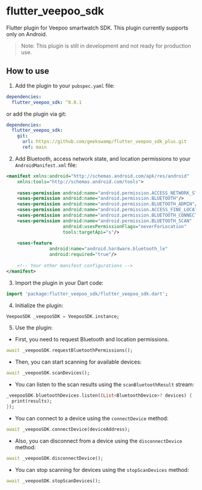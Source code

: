 # flutter_veepoo_sdk

Flutter plugin for Veepoo smartwatch SDK. This plugin currently supports only on Android.

> Note: This plugin is still in development and not ready for production use.

## How to use

1. Add the plugin to your `pubspec.yaml` file:

```yaml
dependencies:
  flutter_veepoo_sdk: ^0.0.1
```
or add the plugin via git:

```yaml
dependencies:
  flutter_veepoo_sdk:
    git:
      url: https://github.com/geekswamp/flutter_veepoo_sdk_plus.git
      ref: main
```

2. Add Bluetooth, access network state, and location permissions to your `AndroidManifest.xml` file:

```xml
<manifest xmlns:android="http://schemas.android.com/apk/res/android"
    xmlns:tools="http://schemas.android.com/tools">
    
    <uses-permission android:name="android.permission.ACCESS_NETWORK_STATE"/>
    <uses-permission android:name="android.permission.BLUETOOTH"/>
    <uses-permission android:name="android.permission.BLUETOOTH_ADMIN"/>
    <uses-permission android:name="android.permission.ACCESS_FINE_LOCATION"/>
    <uses-permission android:name="android.permission.BLUETOOTH_CONNECT"/>
    <uses-permission android:name="android.permission.BLUETOOTH_SCAN"
                     android:usesPermissionFlags="neverForLocation"
                     tools:targetApi="s"/>
    
    <uses-feature
                android:name="android.hardware.bluetooth_le"
                android:required="true"/>
    
    <!-- Your other manifest configurations -->
</manifest>
```

3. Import the plugin in your Dart code:

```dart
import 'package:flutter_veepoo_sdk/flutter_veepoo_sdk.dart';
```

4. Initialize the plugin:

```dart
VeepooSDK _veepooSDK = VeepooSDK.instance;
```

5. Use the plugin: 

- First, you need to request Bluetooth and location permissions.

```dart
await _veepooSDK.requestBluetoothPermissions();
```

- Then, you can start scanning for available devices:

```dart
await _veepooSDK.scanDevices();
```
- You can listen to the scan results using the `scanBluetoothResult` stream:

```dart
_veepooSDK.bluetoothDevices.listen((List<BluetoothDevice>? devices) {
  print(results);
});
```
- You can connect to a device using the `connectDevice` method:

```dart
await _veepooSDK.connectDevice(deviceAddress);
```

- Also, you can disconnect from a device using the `disconnectDevice` method:

```dart
await _veepooSDK.disconnectDevice();
```

- You can stop scanning for devices using the `stopScanDevices` method:

```dart
await _veepooSDK.stopScanDevices();
```